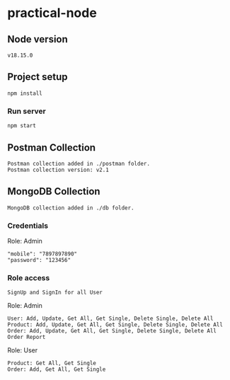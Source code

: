 # practical-node

## Node version
```
v18.15.0
```

## Project setup
```
npm install
```

### Run server
```
npm start
```

## Postman Collection
```
Postman collection added in ./postman folder.
Postman collection version: v2.1
```

## MongoDB Collection
```
MongoDB collection added in ./db folder.
```

### Credentials

Role: Admin
```
"mobile": "7897897890"
"password": "123456"
```

### Role access

```
SignUp and SignIn for all User
```

Role: Admin
```
User: Add, Update, Get All, Get Single, Delete Single, Delete All
Product: Add, Update, Get All, Get Single, Delete Single, Delete All
Order: Add, Update, Get All, Get Single, Delete Single, Delete All
Order Report
```

Role: User
```
Product: Get All, Get Single
Order: Add, Get All, Get Single
```
